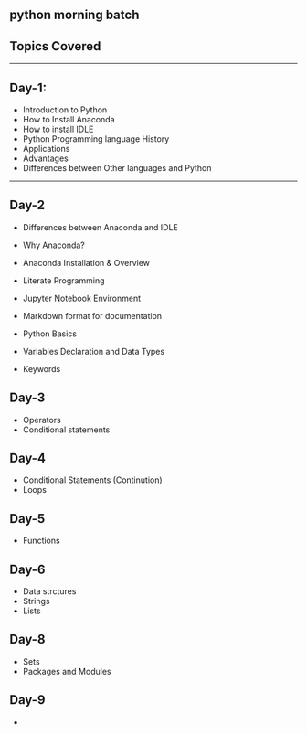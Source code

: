 ## python morning batch

## Topics Covered

<hr>

## Day-1:



- Introduction to Python
- How to Install Anaconda 
- How to install IDLE
- Python Programming language History 
- Applications
- Advantages
- Differences between Other languages and Python


<hr>

## Day-2

- Differences between Anaconda and IDLE
- Why Anaconda?
 - Anaconda Installation & Overview
 - Literate Programming
 - Jupyter Notebook Environment
 - Markdown format for documentation 
 
 
- Python Basics
 - Variables Declaration and Data Types
 - Keywords
 
 
## Day-3
- Operators
- Conditional statements

## Day-4

- Conditional Statements (Continution)
- Loops

## Day-5

- Functions

## Day-6

- Data strctures
 - Strings
 - Lists
 
## Day-8

- Sets
- Packages and Modules

## Day-9

- 




 


